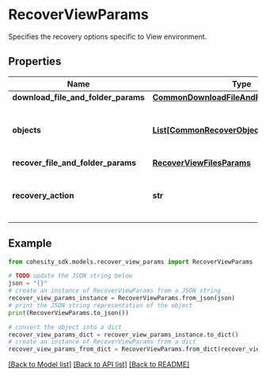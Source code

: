 # RecoverViewParams

Specifies the recovery options specific to View environment.

## Properties

Name | Type | Description | Notes
------------ | ------------- | ------------- | -------------
**download_file_and_folder_params** | [**CommonDownloadFileAndFolderParams**](CommonDownloadFileAndFolderParams.md) |  | [optional] 
**objects** | [**List[CommonRecoverObjectSnapshotParams]**](CommonRecoverObjectSnapshotParams.md) | Specifies the list of recover Object parameters. | [optional] 
**recover_file_and_folder_params** | [**RecoverViewFilesParams**](RecoverViewFilesParams.md) |  | [optional] 
**recovery_action** | **str** | Specifies the type of recovery action to be performed. | 

## Example

```python
from cohesity_sdk.models.recover_view_params import RecoverViewParams

# TODO update the JSON string below
json = "{}"
# create an instance of RecoverViewParams from a JSON string
recover_view_params_instance = RecoverViewParams.from_json(json)
# print the JSON string representation of the object
print(RecoverViewParams.to_json())

# convert the object into a dict
recover_view_params_dict = recover_view_params_instance.to_dict()
# create an instance of RecoverViewParams from a dict
recover_view_params_from_dict = RecoverViewParams.from_dict(recover_view_params_dict)
```
[[Back to Model list]](../README.md#documentation-for-models) [[Back to API list]](../README.md#documentation-for-api-endpoints) [[Back to README]](../README.md)


